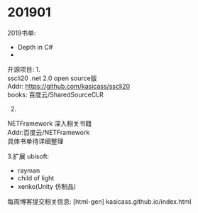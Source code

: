 # 201901

2019书单:
- Depth in C#
- 

开源项目:
1.  
sscli20 .net 2.0 open source版  
Addr: https://github.com/kasicass/sscli20  
books: 百度云/SharedSourceCLR  

2.  
NETFramework 深入相关书籍  
Addr:百度云/NETFramework  
具体书单待详细整理  

3.扩展
ubisoft:  
- rayman
- child of light
- xenko(Unity 仿制品)

每周博客提交相关信息:
[html-gen]
kasicass.github.io/index.html






